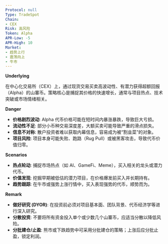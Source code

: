 ```yaml
---
Protocol: null
Type: TradeSpot
Chain:
- CEX
Risk: 高风险
Token: Alpha
APR-Low: -5
APR-High: 10
Market:
- 趋势上行
- 震荡向上
- 牛市
---
```

**Underlying**

在中心化交易所（CEX）上，通过现货交易买卖高波动性、有潜力获得超额回报（Alpha）的山寨币。策略核心是捕捉其价格的快速增长，通常与项目热点、技术突破或市场情绪相关。

**Danger**

- **价格剧烈波动**: Alpha 代币价格可能在短时间内暴涨暴跌，导致巨大亏损。
- **流动性不足**: 部分小币种交易深度差，大额买卖可能导致严重的滑点损失。
- **信息不对称**: 散户投资者难以获取内幕信息，容易成为被“割韭菜”的对象。
- **项目风险**: 项目本身可能失败、跑路（Rug Pull）或被黑客攻击，导致代币价值归零。

**Scenarios**

- **热点轮动**: 捕捉市场热点（如 AI、GameFi、Meme），买入相关的龙头或潜力代币。
- **价值发现**: 挖掘早期被低估的潜力项目，在价格爆发前买入并长期持有。
- **趋势跟踪**: 在牛市或强势上涨行情中，买入表现强势的代币，顺势而为。

**Remark**

- **做好研究 (DYOR)**: 在投资前必须对项目基本面、团队背景、代币经济学等进行深入研究。
- **分散投资**: 不要将所有资金投入单个或少数几个山寨币，应适当分散以降低风险。
- **分批建仓/止盈**: 熊市或下跌趋势中可采用分批建仓的策略；上涨后应分批止盈，锁定利润。
